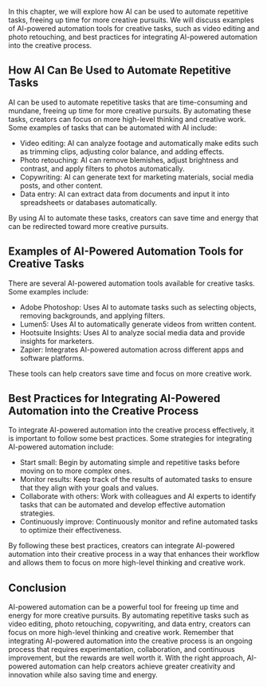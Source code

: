 

In this chapter, we will explore how AI can be used to automate repetitive tasks, freeing up time for more creative pursuits. We will discuss examples of AI-powered automation tools for creative tasks, such as video editing and photo retouching, and best practices for integrating AI-powered automation into the creative process.

How AI Can Be Used to Automate Repetitive Tasks
-----------------------------------------------

AI can be used to automate repetitive tasks that are time-consuming and mundane, freeing up time for more creative pursuits. By automating these tasks, creators can focus on more high-level thinking and creative work. Some examples of tasks that can be automated with AI include:

* Video editing: AI can analyze footage and automatically make edits such as trimming clips, adjusting color balance, and adding effects.
* Photo retouching: AI can remove blemishes, adjust brightness and contrast, and apply filters to photos automatically.
* Copywriting: AI can generate text for marketing materials, social media posts, and other content.
* Data entry: AI can extract data from documents and input it into spreadsheets or databases automatically.

By using AI to automate these tasks, creators can save time and energy that can be redirected toward more creative pursuits.

Examples of AI-Powered Automation Tools for Creative Tasks
----------------------------------------------------------

There are several AI-powered automation tools available for creative tasks. Some examples include:

* Adobe Photoshop: Uses AI to automate tasks such as selecting objects, removing backgrounds, and applying filters.
* Lumen5: Uses AI to automatically generate videos from written content.
* Hootsuite Insights: Uses AI to analyze social media data and provide insights for marketers.
* Zapier: Integrates AI-powered automation across different apps and software platforms.

These tools can help creators save time and focus on more creative work.

Best Practices for Integrating AI-Powered Automation into the Creative Process
------------------------------------------------------------------------------

To integrate AI-powered automation into the creative process effectively, it is important to follow some best practices. Some strategies for integrating AI-powered automation include:

* Start small: Begin by automating simple and repetitive tasks before moving on to more complex ones.
* Monitor results: Keep track of the results of automated tasks to ensure that they align with your goals and values.
* Collaborate with others: Work with colleagues and AI experts to identify tasks that can be automated and develop effective automation strategies.
* Continuously improve: Continuously monitor and refine automated tasks to optimize their effectiveness.

By following these best practices, creators can integrate AI-powered automation into their creative process in a way that enhances their workflow and allows them to focus on more high-level thinking and creative work.

Conclusion
----------

AI-powered automation can be a powerful tool for freeing up time and energy for more creative pursuits. By automating repetitive tasks such as video editing, photo retouching, copywriting, and data entry, creators can focus on more high-level thinking and creative work. Remember that integrating AI-powered automation into the creative process is an ongoing process that requires experimentation, collaboration, and continuous improvement, but the rewards are well worth it. With the right approach, AI-powered automation can help creators achieve greater creativity and innovation while also saving time and energy.
